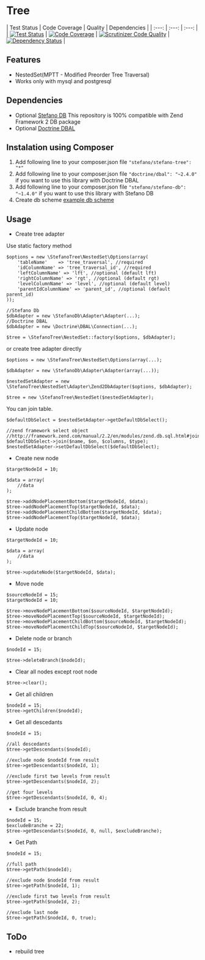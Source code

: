 Tree
====

| Test Status | Code Coverage | Quality | Dependencies |
| :---: | :---: | :---: |
| [![Test Status](https://secure.travis-ci.org/bartko-s/stefano-tree.png?branch=master)](https://travis-ci.org/bartko-s/stefano-tree) | [![Code Coverage](https://coveralls.io/repos/bartko-s/stefano-tree/badge.png?branch=master)](https://coveralls.io/r/bartko-s/stefano-tree?branch=master) | [![Scrutinizer Code Quality](https://scrutinizer-ci.com/g/bartko-s/stefano-tree/badges/quality-score.png?b=master)](https://scrutinizer-ci.com/g/bartko-s/stefano-tree/?branch=master) | [![Dependency Status](https://www.versioneye.com/user/projects/53d26035851c5679c9000267/badge.svg?style=flat)](https://www.versioneye.com/user/projects/53d26035851c5679c9000267) |

Features
----------
 - NestedSet(MPTT - Modified Preorder Tree Traversal)
 - Works only with mysql and postgresql


Dependencies
------------
- Optional [Stefano DB](https://github.com/bartko-s/stefano-db) This repository is 100% compatible with Zend Framework 2 DB package
- Optional [Doctrine DBAL](https://github.com/doctrine/dbal)

Instalation using Composer
--------------------------
1. Add following line to your composer.json file  ``` "stefano/stefano-tree": "*" ```
2. Add following line to your composer.json file ``` "doctrine/dbal": "~2.4.0" ``` if you want to use this library with Doctrine DBAL
3. Add following line to your composer.json file ``` "stefano/stefano-db": "~1.4.0" ``` if you want to use this library with Stefano DB
4. Create db scheme [example db scheme](https://github.com/bartko-s/stefano-tree/tree/master/sql)

Usage
-----

- Create tree adapter

Use static factory method

```
$options = new \StefanoTree\NestedSet\Options(array(
    'tableName'    => 'tree_traversal', //required
    'idColumnName' => 'tree_traversal_id', //required
    'leftColumnName' => 'lft', //optional (default lft)
    'rightColumnName' => 'rgt', //optional (default rgt)
    'levelColumnName' => 'level', //optional (default level)
    'parentIdColumnName' => 'parent_id', //optional (default parent_id)
));

//Stefano Db
$dbAdapter = new \StefanoDb\Adapter\Adapter(...);
//Doctrine DBAL
$dbAdapter = new \Doctrine\DBAL\Connection(...);

$tree = \StefanoTree\NestedSet::factory($options, $dbAdapter);
```

or create tree adapter directly

```
$options = new \StefanoTree\NestedSet\Options(array(...);

$dbAdapter = new \StefanoDb\Adapter\Adapter(array(...));

$nestedSetAdapter = new \StefanoTree\NestedSet\Adapter\Zend2DbAdapter($options, $dbAdapter);

$tree = new \StefanoTree\NestedSet($nestedSetAdapter);
```

You can join table.
```
$defaultDbSelect = $nestedSetAdapter->getDefaultDbSelect();

//zend framework select object
//http://framework.zend.com/manual/2.2/en/modules/zend.db.sql.html#join
$defaultDbSelect->join($name, $on, $columns, $type);
$nestedSetAdapter->setDefaultDbSelect($defaultDbSelect);
```

- Create new node

```
$targetNodeId = 10;

$data = array(
    //data
);

$tree->addNodePlacementBottom($targetNodeId, $data);
$tree->addNodePlacementTop($targetNodeId, $data);
$tree->addNodePlacementChildBottom($targetNodeId, $data);
$tree->addNodePlacementTop($targetNodeId, $data);
```

- Update node

```
$targetNodeId = 10;

$data = array(
    //data
);

$tree->updateNode($targetNodeId, $data);
```

- Move node

```
$sourceNodeId = 15;
$targetNodeId = 10;

$tree->moveNodePlacementBottom($sourceNodeId, $targetNodeId);
$tree->moveNodePlacementTop($sourceNodeId, $targetNodeId);
$tree->moveNodePlacementChildBottom($sourceNodeId, $targetNodeId);
$tree->moveNodePlacementChildTop($sourceNodeId, $targetNodeId);
```

- Delete node or branch

```
$nodeId = 15;

$tree->deleteBranch($nodeId);
```

- Clear all nodes except root node

```
$tree->clear();
```

- Get all children

```
$nodeId = 15;
$tree->getChildren($nodeId);
```

- Get all descedants

```
$nodeId = 15;

//all descedants
$tree->getDescendants($nodeId);

//exclude node $nodeId from result
$tree->getDescendants($nodeId, 1);

//exclude first two levels from result
$tree->getDescendants($nodeId, 2);

//get four levels
$tree->getDescendants($nodeId, 0, 4);
```

- Exclude branche from  result

```
$nodeId = 15;
$excludeBranche = 22;
$tree->getDescendants($nodeId, 0, null, $excludeBranche);
```

- Get Path

```
$nodeId = 15;

//full path
$tree->getPath($nodeId);

//exclude node $nodeId from result
$tree->getPath($nodeId, 1);

//exclude first two levels from result
$tree->getPath($nodeId, 2);

//exclude last node
$tree->getPath($nodeId, 0, true);
```

ToDo
-----
- rebuild tree